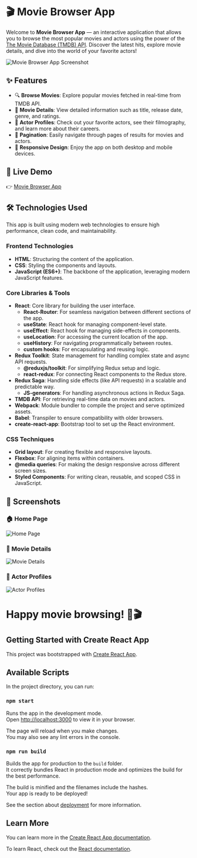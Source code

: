 
# 🎬 Movie Browser App

Welcome to **Movie Browser App** — an interactive application that allows you to browse the most popular movies and actors using the power of the [The Movie Database (TMDB) API](https://www.themoviedb.org/documentation/api). Discover the latest hits, explore movie details, and dive into the world of your favorite actors!

![Movie Browser App Screenshot](./images/movie-browser-screenshot.png)

## ✨ Features

- 🔍 **Browse Movies**: Explore popular movies fetched in real-time from TMDB API.
- 🎥 **Movie Details**: View detailed information such as title, release date, genre, and ratings.
- 👤 **Actor Profiles**: Check out your favorite actors, see their filmography, and learn more about their careers.
- 🔄 **Pagination**: Easily navigate through pages of results for movies and actors.
- 📱 **Responsive Design**: Enjoy the app on both desktop and mobile devices.

## 🚀 Live Demo

👉 [Movie Browser App](https://adamgralak.github.io/movies-browser/#/movies)

## 🛠️ Technologies Used

This app is built using modern web technologies to ensure high performance, clean code, and maintainability.

### Frontend Technologies
- **HTML**: Structuring the content of the application.
- **CSS**: Styling the components and layouts.
- **JavaScript (ES6+)**: The backbone of the application, leveraging modern JavaScript features.

### Core Libraries & Tools
- **React**: Core library for building the user interface.
  - **React-Router**: For seamless navigation between different sections of the app.
  - **useState**: React hook for managing component-level state.
  - **useEffect**: React hook for managing side-effects in components.
  - **useLocation**: For accessing the current location of the app.
  - **useHistory**: For navigating programmatically between routes.
  - **custom hooks**: For encapsulating and reusing logic.
- **Redux Toolkit**: State management for handling complex state and async API requests.
  - **@reduxjs/toolkit**: For simplifying Redux setup and logic.
  - **react-redux**: For connecting React components to the Redux store.
- **Redux Saga**: Handling side effects (like API requests) in a scalable and predictable way.
  - **JS-generators**: For handling asynchronous actions in Redux Saga.
- **TMDB API**: For retrieving real-time data on movies and actors.
- **Webpack**: Module bundler to compile the project and serve optimized assets.
- **Babel**: Transpiler to ensure compatibility with older browsers.
- **create-react-app**: Bootstrap tool to set up the React environment.

### CSS Techniques
- **Grid layout**: For creating flexible and responsive layouts.
- **Flexbox**: For aligning items within containers.
- **@media queries**: For making the design responsive across different screen sizes.
- **Styled Components**: For writing clean, reusable, and scoped CSS in JavaScript.

## 📸 Screenshots

### 🏠 Home Page
![Home Page](./images/home-page.png)

### 📖 Movie Details
![Movie Details](./images/movie-details.png)

### 👤 Actor Profiles
![Actor Profiles](./images/actor-profiles.png)


# Happy movie browsing! 🍿🎬


## Getting Started with Create React App

This project was bootstrapped with [Create React App](https://github.com/facebook/create-react-app).

## Available Scripts

In the project directory, you can run:

### `npm start`

Runs the app in the development mode.\
Open [http://localhost:3000](http://localhost:3000) to view it in your browser.

The page will reload when you make changes.\
You may also see any lint errors in the console.

### `npm run build`

Builds the app for production to the `build` folder.\
It correctly bundles React in production mode and optimizes the build for the best performance.

The build is minified and the filenames include the hashes.\
Your app is ready to be deployed!

See the section about [deployment](https://facebook.github.io/create-react-app/docs/deployment) for more information.

## Learn More

You can learn more in the [Create React App documentation](https://facebook.github.io/create-react-app/docs/getting-started).

To learn React, check out the [React documentation](https://reactjs.org/).
